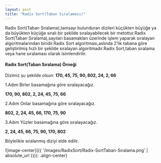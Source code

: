 ```yaml
---
layout: post
title: "Radix Sort(Taban Sıralaması)"
---
```


Radix Sort(Taban Sıralama),tamsayı bulunduran dizileri küçükten büyüğe ya da büyükten küçüğe sıralı bir şekilde sıralayabilecek bir metottur.Radix Sort(Taban Sıralama),sayıları basamakları üzerinde işlem yaparak sıralayan algoritmalarından biridir.Radix Sort algoritması,aslında 2’lik tabana göre geliştirilmiş hızlı bir şekilde sıralayan algoritmadır.Radix Sort,taban sıralama veya hane sıralaması olarak isimlendirilir.



#### Radix Sort(Taban Sıralama) Örneği

Dizimiz şu şekilde olsun:
**170, 45, 75, 90, 802, 24, 2, 66**

1.Adım
Birler basamağına göre sıralayacağız.

**170, 90, 802, 2, 24, 45, 75, 66**

2.Adım
Onlar basamağına göre sıralayacağız.

**802, 2, 24, 45, 66, 170, 75, 90**

3.Adım
Yüzler basamağına göre sıralayacağız.

**2, 24, 45, 66, 75, 90, 170, 802**

Böylelikle sıralanmış diziyi elde edilir.

![image-center]({{ '/images/RadixSort/Radix-SortTaban-Sıralama.png' | absolute_url }}){: .align-center}
